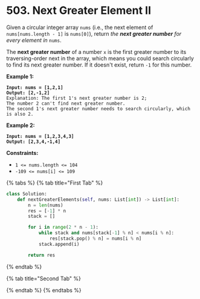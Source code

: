 # 503. Next Greater Element II

Given a circular integer array `nums` (i.e., the next element of `nums[nums.length - 1]` is `nums[0]`), return _the **next greater number** for every element in_ `nums`.

The **next greater number** of a number `x` is the first greater number to its traversing-order next in the array, which means you could search circularly to find its next greater number. If it doesn't exist, return `-1` for this number.

&#x20;

**Example 1:**

<pre><code><strong>Input: nums = [1,2,1]
</strong><strong>Output: [2,-1,2]
</strong>Explanation: The first 1's next greater number is 2; 
The number 2 can't find next greater number. 
The second 1's next greater number needs to search circularly, which is also 2.
</code></pre>

**Example 2:**

<pre><code><strong>Input: nums = [1,2,3,4,3]
</strong><strong>Output: [2,3,4,-1,4]
</strong></code></pre>

&#x20;

**Constraints:**

* `1 <= nums.length <= 104`
* `-109 <= nums[i] <= 109`

{% tabs %}
{% tab title="First Tab" %}
```python
class Solution:
    def nextGreaterElements(self, nums: List[int]) -> List[int]:
        n = len(nums)
        res = [-1] * n
        stack = []

        for i in range(2 * n - 1):
            while stack and nums[stack[-1] % n] < nums[i % n]:
                res[stack.pop() % n] = nums[i % n]
            stack.append(i)

        return res
```
{% endtab %}

{% tab title="Second Tab" %}

{% endtab %}
{% endtabs %}
